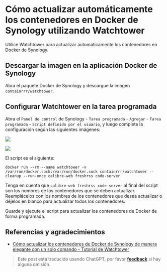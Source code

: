 # Cómo actualizar automáticamente los contenedores en Docker de Synology utilizando Watchtower

Utilice Watchtower para actualizar automáticamente los contenedores en Docker de Synology.

## Descargar la imagen en la aplicación Docker de Synology

Abra el paquete Docker de Synology y descargue la imagen `containrrr/watchtower`.

## Configurar Watchtower en la tarea programada

Abra el `Panel de control` de Synology - `Tarea programada` - `Agregar` - `Tarea programada` - `Script definido por el usuario`, y luego complete la configuración según las siguientes imágenes:

![](https://wiki-media-1253965369.cos.ap-guangzhou.myqcloud.com/img/202301092319956.png)

![](https://wiki-media-1253965369.cos.ap-guangzhou.myqcloud.com/img/202301092321592.png)

El script es el siguiente:

```shell
docker run --rm --name watchtower -v /var/run/docker.sock:/var/run/docker.sock containrrr/watchtower --cleanup --run-once calibre-web freshrss code-server
```

Tenga en cuenta que `calibre-web freshrss code-server` al final del script son los nombres de los contenedores que se deben actualizar. Reemplácelos con los nombres de los contenedores que desea actualizar o déjelos en blanco para actualizar todos los contenedores.

Guarde y ejecute el script para actualizar los contenedores de Docker de forma programada.

## Referencias y agradecimientos

- [Cómo actualizar los contenedores de Docker de Synology de manera elegante con un solo comando - Tutorial de Watchtower](https://post.smzdm.com/p/awzggnqp/)

> Este post está traducido usando ChatGPT, por favor [**feedback**](https://github.com/linyuxuanlin/Wiki_MkDocs/issues/new) si hay alguna omisión.